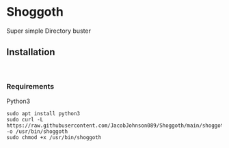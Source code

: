# Shoggoth
Super simple Directory buster

## Installation 
<br/>

### Requirements
Python3
<br/>

```
sudo apt install python3
sudo curl -L https://raw.githubusercontent.com/JacobJohnson089/Shoggoth/main/shoggoth -o /usr/bin/shoggoth
sudo chmod +x /usr/bin/shoggoth
```
